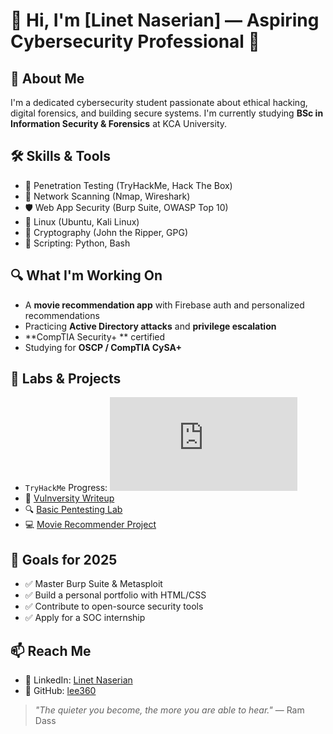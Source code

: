 # 👋 Hi, I'm [Linet Naserian] — Aspiring Cybersecurity Professional 🔐

## 🧠 About Me
I'm a dedicated cybersecurity student passionate about ethical hacking, digital forensics, and building secure systems. I'm currently studying **BSc in Information Security & Forensics** at KCA University.

## 🛠️ Skills & Tools
- 🔎 Penetration Testing (TryHackMe, Hack The Box)
- 📡 Network Scanning (Nmap, Wireshark)
- 🛡️ Web App Security (Burp Suite, OWASP Top 10)
- 🐧 Linux (Ubuntu, Kali Linux)
- 🔐 Cryptography (John the Ripper, GPG)
- 💬 Scripting: Python, Bash

## 🔍 What I'm Working On
- A **movie recommendation app** with Firebase auth and personalized recommendations
- Practicing **Active Directory attacks** and **privilege escalation**
- **CompTIA Security+ ** certified
- Studying for **OSCP / CompTIA CySA+**

## 🧪 Labs & Projects
- `TryHackMe` Progress: <iframe src="https://tryhackme.com/api/v2/badges/public-profile?userPublicId=3156335" style='border:none;'></iframe>
- 🔐 [Vulnversity Writeup](https://github.com/yourusername/vulnversity-writeup)
- 🔍 [Basic Pentesting Lab](https://github.com/yourusername/basic-pentesting)
- 💻 [Movie Recommender Project](https://github.com/lee360/movie-recommender)

## 🎯 Goals for 2025
- ✅ Master Burp Suite & Metasploit
- ✅ Build a personal portfolio with HTML/CSS
- ✅ Contribute to open-source security tools
- ✅ Apply for a SOC internship

## 📫 Reach Me
- 💼 LinkedIn: [Linet Naserian](www.linkedin.com/in/linet-naserian-10834621a)
- 🔗 GitHub: [lee360](https://github.com/lee360)

> _"The quieter you become, the more you are able to hear."_ — Ram Dass
